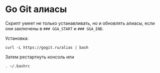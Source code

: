 # Go Git алиасы

Скрипт умеет не только устанавливать, но и обновлять алиасы, если они заключены в `### GGA_START` и `### GGA_END`.

Установка:
```
curl -L https://gogit.ru/alias | bash
```
Затем рестартнуть консоль или
```
. ~/.bashrc
```
